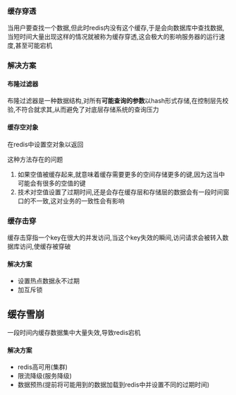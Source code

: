 
### 缓存穿透

当用户要查找一个数据,但此时redis内没有这个缓存,于是会向数据库中查找数据,当短时间大量出现这样的情况就被称为缓存穿透,这会极大的影响服务器的运行速度,甚至可能宕机

### 解决方案

#### 布隆过滤器
布隆过滤器是一种数据结构,对所有**可能查询的参数**以hash形式存储,在控制层先校验,不符合就求其,从而避免了对底层存储系统的查询压力

#### 缓存空对象
在redis中设置空对象以返回

这种方法存在的问题
1. 如果空值被缓存起来,就意味着缓存需要更多的空间存储更多的键,因为这当中可能会有很多的空值的键
2. 技术对空值设置了过期时间,还是会存在缓存层和存储层的数据会有一段时间窗口的不一致,这对业务的一致性会有影响

### 缓存击穿

缓存击穿指一个key在很大的并发访问,当这个key失效的瞬间,访问请求会被转入数据库访问,使缓存被穿破

#### 解决方案

- 设置热点数据永不过期
- 加互斥锁


## 缓存雪崩

一段时间内缓存数据集中大量失效,导致redis宕机

#### 解决方案
- redis高可用(集群)
- 限流降级(服务降级)
- 数据预热(提前将可能用到的数据加载到redis中并设置不同的过期时间)